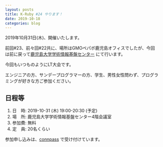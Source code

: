 ```yaml
---
layout: posts
title: K-Ruby #24 やります！
date: 2019-10-18
categories: blog
---
```

2019年10月31日(木)、開催いたします。

前回#23、前々回#22共に、場所はGMOペパボ鹿児島オフィスでしたが、今回は前に戻って[鹿児島大学学術情報基盤センター](https://www.cc.kagoshima-u.ac.jp) にて行います。

今回もいつものようにLT大会です。

エンジニアの方、サンデープログラマーの方、学生、男性女性問わず、プログラミングが好きな方ご参加ください。

## 日程等
1. 日　時: 2019-10-31 (木) 19:00-20:30 (予定)
2. 場　所: 鹿児島大学学術情報基盤センター4階会議室
3. 参加費: 無料
4. 定　員: 20名くらい

参加申し込みは、[connpass](https://k-ruby.connpass.com/event/151523/) で受け付けています。

